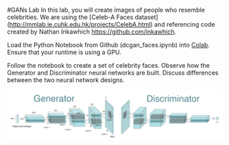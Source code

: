 #GANs Lab
In this lab, you will create images of people who resemble celebrities. We are using the [Celeb-A Faces dataset] (http://mmlab.ie.cuhk.edu.hk/projects/CelebA.html) and referencing code created by Nathan Inkawhich <https://github.com/inkawhich>.

Load the Python Notebook from Github (dcgan_faces.ipynb) into [Colab](https://colab.research.google.com/notebooks/intro.ipynb#recent=true). Ensure that your runtime is using a GPU.

Follow the notebook to create a set of celebrity faces. Observe how the Generator and Discriminator neural networks are built. Discuss differences between the two neural network designs.

![](GAN_neural_networks.png)